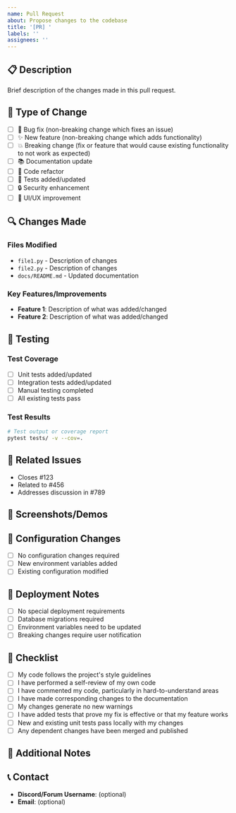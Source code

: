 ```yaml
---
name: Pull Request
about: Propose changes to the codebase
title: '[PR] '
labels: ''
assignees: ''
---
```


## 📋 Description
Brief description of the changes made in this pull request.

## 🎯 Type of Change
- [ ] 🐛 Bug fix (non-breaking change which fixes an issue)
- [ ] ✨ New feature (non-breaking change which adds functionality)
- [ ] 💥 Breaking change (fix or feature that would cause existing functionality to not work as expected)
- [ ] 📚 Documentation update
- [ ] 🔧 Code refactor
- [ ] 🧪 Tests added/updated
- [ ] 🔒 Security enhancement
- [ ] 🎨 UI/UX improvement

## 🔍 Changes Made
### Files Modified
- `file1.py` - Description of changes
- `file2.py` - Description of changes
- `docs/README.md` - Updated documentation

### Key Features/Improvements
- **Feature 1**: Description of what was added/changed
- **Feature 2**: Description of what was added/changed

## 🧪 Testing
### Test Coverage
- [ ] Unit tests added/updated
- [ ] Integration tests added/updated
- [ ] Manual testing completed
- [ ] All existing tests pass

### Test Results
```bash
# Test output or coverage report
pytest tests/ -v --cov=.
```

## 🔗 Related Issues
- Closes #123
- Related to #456
- Addresses discussion in #789

## 📸 Screenshots/Demos
<!-- Add screenshots or demos for UI changes -->
<!-- For CLI changes, include terminal output -->

## 🔧 Configuration Changes
<!-- If this PR requires configuration changes, document them here -->
- [ ] No configuration changes required
- [ ] New environment variables added
- [ ] Existing configuration modified

## 🚀 Deployment Notes
<!-- Any special deployment considerations -->
- [ ] No special deployment requirements
- [ ] Database migrations required
- [ ] Environment variables need to be updated
- [ ] Breaking changes require user notification

## 📝 Checklist
- [ ] My code follows the project's style guidelines
- [ ] I have performed a self-review of my own code
- [ ] I have commented my code, particularly in hard-to-understand areas
- [ ] I have made corresponding changes to the documentation
- [ ] My changes generate no new warnings
- [ ] I have added tests that prove my fix is effective or that my feature works
- [ ] New and existing unit tests pass locally with my changes
- [ ] Any dependent changes have been merged and published

## 🤝 Additional Notes
<!-- Any additional information or context -->

## 📞 Contact
- **Discord/Forum Username**: (optional)
- **Email**: (optional)